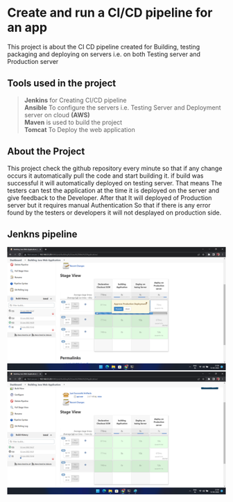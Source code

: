 
# Create and run a CI/CD pipeline for an app

This project is about the CI CD pipeline created for Building, testing packaging and deploying on servers i.e. on both Testing server and Production server
  
  
## Tools used in the project
> **Jenkins** for Creating CI/CD pipeline  
> **Ansible** To configure the servers i.e. Testing Server and Deployment server on cloud **(AWS)**  
> **Maven** is used to build the project  
> **Tomcat** To Deploy the web application
  
## About the Project  
This project check the github repository every minute so that if any change occurs it automatically pull the code and start building it. if build was successful it will automatically deployed on testing server. That means The testers can test the application at the time it is deployed on the server and give feedback to the Developer. After that It will deployed of Production server but it requires manual Authentication So that if there is any error found by the testers or developers it will not desplayed on production side.

## Jenkns pipeline
![Jenkins pipeline 1](https://github.com/gautamjha2002/DevOps_Project-2//blob/master/Jenkins_Image/jenkins-1.png)
![Jenkins pipeline 2](https://github.com/gautamjha2002/DevOps_Project-2//blob/master/Jenkins_Image/jenkins-2.png)
